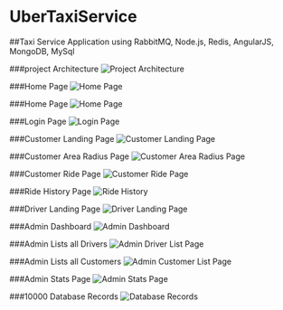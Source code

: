 # UberTaxiService

##Taxi Service Application using RabbitMQ, Node.js, Redis, AngularJS, MongoDB, MySql


###project Architecture
![Project Architecture](screenshots/architecture.png "Architecture:")


###Home Page
![Home Page](screenshots/login2.png "Home Page:")


###Home Page
![Home Page](screenshots/login1.png "Home Page:")


###Login Page
![Login Page](screenshots/signin.png "Login Page:")


###Customer Landing Page
![Customer Landing Page](screenshots/customerlanding.png "Customer Landing Page:")


###Customer Area Radius Page
![Customer Area Radius Page](screenshots/mapradius.png "Customer Area Radius Page:")


###Customer Ride Page
![Customer Ride Page](screenshots/mapanimation.png "Customer Ride Page:")


###Ride History Page
![Ride History](screenshots/ridehistory.png "Ride History:")


###Driver Landing Page
![Driver Landing Page](screenshots/driverlanding.png "Driver Landing Page:")


###Admin Dashboard
![Admin Dashboard](screenshots/admindashboard.png "Admin Dashboard:")


###Admin Lists all Drivers
![Admin Driver List Page](screenshots/listalldrivers.png "Admin Driver List Page:")



###Admin Lists all Customers
![Admin Customer List Page](screenshots/listallcustomers.png "Admin Customer List Page:")


###Admin Stats Page
![Admin Stats Page](screenshots/revenuestats.jpg "Admin Stats Page:")


###10000 Database Records
![Database Records](screenshots/database.png "Database Records:")


















